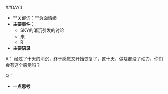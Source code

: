 ##DAY.1
+ **关键词：**负面情绪
+ **主要事件：**
    + SKY的消沉引发的讨论
    + 来
    + R
+ **主要语录**

A：
经过了十天的消沉，终于感觉又开始恢复了，这十天，做啥都没了动力，你们会有这个感觉吗？

Q：

+ **一点思考**